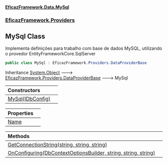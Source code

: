 #### [EficazFramework.Data.MySql](EficazFrameworkMySqlDataProvider.md 'EficazFramework MySql Data Provider')
### [EficazFramework.Providers](EficazFrameworkMySqlDataProvider.md#EficazFramework.Providers 'EficazFramework.Providers')

## MySql Class

Implementa definições para trabalho com base de dados MySQL, utilizando  
o provedor EntityFrameworkCore.SqlServer

```csharp
public class MySql : EficazFramework.Providers.DataProviderBase
```

Inheritance [System.Object](https://docs.microsoft.com/en-us/dotnet/api/System.Object 'System.Object') &#129106; [EficazFramework.Providers.DataProviderBase](https://docs.microsoft.com/en-us/dotnet/api/EficazFramework.Providers.DataProviderBase 'EficazFramework.Providers.DataProviderBase') &#129106; MySql

| Constructors | |
| :--- | :--- |
| [MySql(IDbConfig)](EficazFramework.Providers/MySql/MySql(IDbConfig).md 'EficazFramework.Providers.MySql.MySql(EficazFramework.Configuration.IDbConfig)') | |

| Properties | |
| :--- | :--- |
| [Name](EficazFramework.Providers/MySql/Name.md 'EficazFramework.Providers.MySql.Name') | |

| Methods | |
| :--- | :--- |
| [GetConnectionString(string, string, string)](EficazFramework.Providers/MySql/GetConnectionString(string,string,string).md 'EficazFramework.Providers.MySql.GetConnectionString(string, string, string)') | |
| [OnConfiguring(DbContextOptionsBuilder, string, string, string)](EficazFramework.Providers/MySql/OnConfiguring(DbContextOptionsBuilder,string,string,string).md 'EficazFramework.Providers.MySql.OnConfiguring(DbContextOptionsBuilder, string, string, string)') | |

